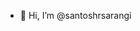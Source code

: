 - 👋 Hi, I’m @santoshrsarangi

<!---
santoshrsarangi/santoshrsarangi is a ✨ special ✨ repository because its `README.md` (this file) appears on your GitHub profile.
You can click the Preview link to take a look at your changes.
--->
